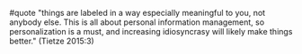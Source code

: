 #quote  "things are labeled in a way especially meaningful to you, not anybody else. This is all about personal information management, so personalization is a must, and increasing idiosyncrasy will likely make things better." (Tietze 2015:3)